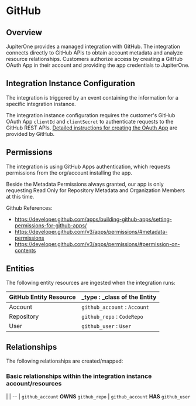 # GitHub

## Overview

JupiterOne provides a managed integration with GitHub. The integration connects
directly to GitHub APIs to obtain account metadata and analyze resource
relationships. Customers authorize access by creating a GitHub OAuth App in
their account and providing the app credentials to JupiterOne.

## Integration Instance Configuration

The integration is triggered by an event containing the information for a
specific integration instance.

The integration instance configuration requires the customer's GitHub OAuth App
`clientId` and `clientSecret` to authenticate requests to the GitHub REST APIs.
[Detailed instructions for creating the OAuth App][1] are provided by GitHub.

[1]: https://developer.github.com/apps/building-oauth-apps/creating-an-oauth-app/

## Permissions

The integration is using GitHub Apps authentication, which requests permissions
from the org/account installing the app.

Beside the Metadata Permissions always granted, our app is only requesting Read
Only for Repository Metadata and Organization Members at this time.

Github References:

- <https://developer.github.com/apps/building-github-apps/setting-permissions-for-github-apps/>
- <https://developer.github.com/v3/apps/permissions/#metadata-permissions>
- <https://developer.github.com/v3/apps/permissions/#permission-on-contents>

## Entities

The following entity resources are ingested when the integration runs:

| GitHub Entity Resource | \_type : \_class of the Entity |
| ---------------------- | ------------------------------ |
| Account                | `github_account` : `Account`   |
| Repository             | `github_repo` : `CodeRepo`     |
| User                   | `github_user` : `User`         |

## Relationships

The following relationships are created/mapped:

### Basic relationships within the integration instance account/resources

|
| --
| `github_account` **OWNS** `github_repo`
| `github_account` **HAS** `github_user`
